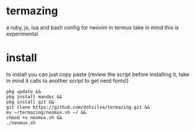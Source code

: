 # termazing
a ruby, js, lua and bash config for neovim in termux
take in mind this is experimental

# install
to install you can just copy paste (review the script before installing it, take in mind it calls to another script to get nerd fonts!)

```
pkg update &&
pkg install mandoc &&
pkg install git &&
git clone https://github.com/dotsilva/termazing.git &&
mv ~/termazing/neomux.sh ~/ &&
chmod +x neomux.sh &&
./neomux.sh
```
